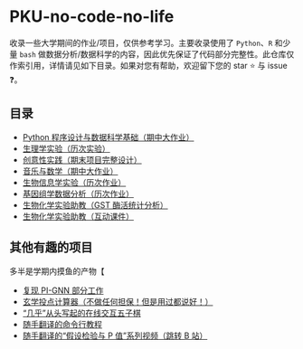 # PKU-no-code-no-life

收录一些大学期间的作业/项目，仅供参考学习。主要收录使用了 `Python`、`R` 和少量 `bash` 做数据分析/数据科学的内容，因此优先保证了代码部分完整性。此仓库仅作索引用，详情请见如下目录。如果对您有帮助，欢迎留下您的 star :star: 与 issue :question:。

## 目录

- [Python 程序设计与数据科学基础（期中大作业）](https://github.com/TeddyHuang-00/Learning-Data-Science-with-Python)
- [生理学实验（历次实验）](https://github.com/TeddyHuang-00/Physiology-Lab)
- [创意性实践（期末项目完整设计）](https://github.com/TeddyHuang-00/BioMakers)
- [音乐与数学（期中大作业）](https://github.com/TeddyHuang-00/Music-and-Mathematics)
- [生物信息学实验（历次作业）](https://github.com/TeddyHuang-00/Bioinformatics-Lab)
- [基因组学数据分析（历次作业）](https://github.com/TeddyHuang-00/Statistical-analysis-of-genomics-data)
- [生物化学实验助教（GST 酶活统计分析）](https://github.com/TeddyHuang-00/Biochemistry-Lab-TA)
- [生物化学实验助教（互动课件）](https://github.com/TeddyHuang-00/DiveIntoBiostat)

## 其他有趣的项目

多半是学期内摸鱼的产物【

- [复现 PI-GNN 部分工作](https://github.com/TeddyHuang-00/PI-GNN)
- [玄学投点计算器（不做任何担保！但是用过都说好！）](https://github.com/TeddyHuang-00/PKUCourseElective)
- [“几乎”从头写起的在线交互五子棋](https://github.com/TeddyHuang-00/streamlit-gomoku)
- [随手翻译的命令行教程](https://github.com/TeddyHuang-00/You-Dont-Need-GUI-CN)
- [随手翻译的“假设检验与 P 值”系列视频（跳转 B 站）](https://www.bilibili.com/video/BV1c54y1E7uh/)

